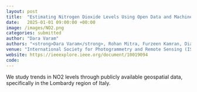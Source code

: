 ```yaml
---
layout: post
title:  "Estimating Nitrogen Dioxide Levels Using Open Data and Machine Learning: A Comparative Modeling Study"
date:   2025-01-01 09:00:00 +00:00
image: /images/NO2.png
categories: submitted
author: "Dara Varam"
authors: "<strong>Dara Varam</strong>, Rohan Mitra, Furzeen Kamran, Diaa A. Abuhani, Hana Sulieman, Imran Zualkernan"
venue: "International Society for Photogrammetry and Remote Sensing (ISPRS)"
website: https://ieeexplore.ieee.org/document/10019094
code: 
---
```


We study trends in NO2 levels through publicly available geospatial data, specifically in the Lombardy region of Italy.
